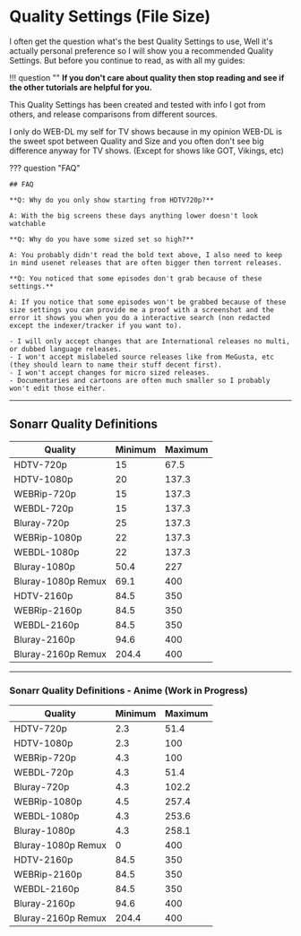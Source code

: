 # Quality Settings (File Size)

I often get the question what's the best Quality Settings to use,
Well it's actually personal preference so I will show you a recommended Quality Settings.
But before you continue to read, as with all my guides:

!!! question ""
    **If you don't care about quality then stop reading and see if the other tutorials are helpful for you.**

This Quality Settings has been created and tested with info I got from others, and release comparisons from different sources.

I only do WEB-DL my self for TV shows because in my opinion WEB-DL is the sweet spot between Quality and Size and you often don't see big difference anyway for TV shows. (Except for shows like GOT, Vikings, etc)

??? question "FAQ"

    ## FAQ

    **Q: Why do you only show starting from HDTV720p?**

    A: With the big screens these days anything lower doesn't look watchable

    **Q: Why do you have some sized set so high?**

    A: You probably didn't read the bold text above, I also need to keep in mind usenet releases that are often bigger then torrent releases.

    **Q: You noticed that some episodes don't grab because of these settings.**

    A: If you notice that some episodes won't be grabbed because of these size settings you can provide me a proof with a screenshot and the error it shows you when you do a interactive search (non redacted except the indexer/tracker if you want to).

    - I will only accept changes that are International releases no multi, or dubbed language releases.
    - I won't accept mislabeled source releases like from MeGusta, etc (they should learn to name their stuff decent first).
    - I won't accept changes for micro sized releases.
    - Documentaries and cartoons are often much smaller so I probably won't edit those either.

------

## Sonarr Quality Definitions

| Quality            | Minimum | Maximum |
| ------------------ | ------- | ------- |
| HDTV-720p          | 15      | 67.5    |
| HDTV-1080p         | 20      | 137.3   |
| WEBRip-720p        | 15      | 137.3   |
| WEBDL-720p         | 15      | 137.3   |
| Bluray-720p        | 25      | 137.3   |
| WEBRip-1080p       | 22      | 137.3   |
| WEBDL-1080p        | 22      | 137.3   |
| Bluray-1080p       | 50.4    | 227     |
| Bluray-1080p Remux | 69.1    | 400     |
| HDTV-2160p         | 84.5    | 350     |
| WEBRip-2160p       | 84.5    | 350     |
| WEBDL-2160p        | 84.5    | 350     |
| Bluray-2160p       | 94.6    | 400     |
| Bluray-2160p Remux | 204.4   | 400     |

------

### Sonarr Quality Definitions - Anime (Work in Progress)

| Quality            | Minimum | Maximum |
| ------------------ | ------- | ------- |
| HDTV-720p          | 2.3     | 51.4    |
| HDTV-1080p         | 2.3     | 100     |
| WEBRip-720p        | 4.3     | 100     |
| WEBDL-720p         | 4.3     | 51.4    |
| Bluray-720p        | 4.3     | 102.2   |
| WEBRip-1080p       | 4.5     | 257.4   |
| WEBDL-1080p        | 4.3     | 253.6   |
| Bluray-1080p       | 4.3     | 258.1   |
| Bluray-1080p Remux | 0       | 400     |
| HDTV-2160p         | 84.5    | 350     |
| WEBRip-2160p       | 84.5    | 350     |
| WEBDL-2160p        | 84.5    | 350     |
| Bluray-2160p       | 94.6    | 400     |
| Bluray-2160p Remux | 204.4   | 400     |
